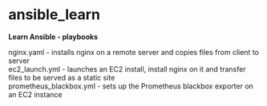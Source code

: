 # ansible_learn
**Learn Ansible - playbooks**

nginx.yaml - installs nginx on a remote server and copies files from client to server<br/>
ec2_launch.yml - launches an EC2 install, install nginx on it and transfer files to be served as a static site<br/>
prometheus_blackbox.yml - sets up the Prometheus blackbox exporter on an EC2 instance<br/>
